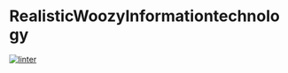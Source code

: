 # RealisticWoozyInformationtechnology
[![linter](https://github.com/John-Abenojar/RealisticWoozyInformationtechnology/workflows/linter/badge.svg)](https://github.com/marketplace/actions/super-linter)
